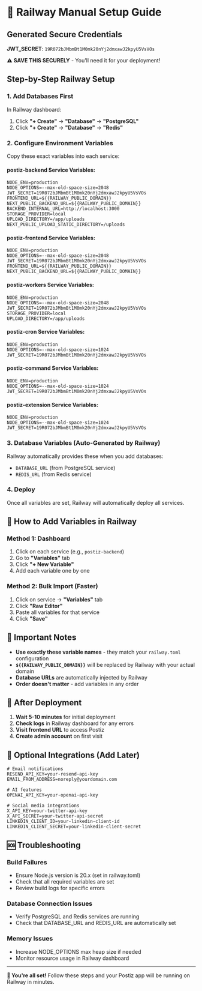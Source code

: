 # 🚀 Railway Manual Setup Guide

## Generated Secure Credentials
**JWT_SECRET**: `19R072bJMbmBt1M0mk20nYj2dmxawJ2kpyU5VsVOs`

⚠️ **SAVE THIS SECURELY** - You'll need it for your deployment!

## Step-by-Step Railway Setup

### 1. Add Databases First
In Railway dashboard:
1. Click **"+ Create"** → **"Database"** → **"PostgreSQL"**
2. Click **"+ Create"** → **"Database"** → **"Redis"**

### 2. Configure Environment Variables

Copy these exact variables into each service:

#### **postiz-backend** Service Variables:
```
NODE_ENV=production
NODE_OPTIONS=--max-old-space-size=2048
JWT_SECRET=19R072bJMbmBt1M0mk20nYj2dmxawJ2kpyU5VsVOs
FRONTEND_URL=${{RAILWAY_PUBLIC_DOMAIN}}
NEXT_PUBLIC_BACKEND_URL=${{RAILWAY_PUBLIC_DOMAIN}}
BACKEND_INTERNAL_URL=http://localhost:3000
STORAGE_PROVIDER=local
UPLOAD_DIRECTORY=/app/uploads
NEXT_PUBLIC_UPLOAD_STATIC_DIRECTORY=/uploads
```

#### **postiz-frontend** Service Variables:
```
NODE_ENV=production
NODE_OPTIONS=--max-old-space-size=2048
JWT_SECRET=19R072bJMbmBt1M0mk20nYj2dmxawJ2kpyU5VsVOs
FRONTEND_URL=${{RAILWAY_PUBLIC_DOMAIN}}
NEXT_PUBLIC_BACKEND_URL=${{RAILWAY_PUBLIC_DOMAIN}}
```

#### **postiz-workers** Service Variables:
```
NODE_ENV=production
NODE_OPTIONS=--max-old-space-size=2048
JWT_SECRET=19R072bJMbmBt1M0mk20nYj2dmxawJ2kpyU5VsVOs
STORAGE_PROVIDER=local
UPLOAD_DIRECTORY=/app/uploads
```

#### **postiz-cron** Service Variables:
```
NODE_ENV=production
NODE_OPTIONS=--max-old-space-size=1024
JWT_SECRET=19R072bJMbmBt1M0mk20nYj2dmxawJ2kpyU5VsVOs
```

#### **postiz-command** Service Variables:
```
NODE_ENV=production
NODE_OPTIONS=--max-old-space-size=1024
JWT_SECRET=19R072bJMbmBt1M0mk20nYj2dmxawJ2kpyU5VsVOs
```

#### **postiz-extension** Service Variables:
```
NODE_ENV=production
NODE_OPTIONS=--max-old-space-size=1024
JWT_SECRET=19R072bJMbmBt1M0mk20nYj2dmxawJ2kpyU5VsVOs
```

### 3. Database Variables (Auto-Generated by Railway)
Railway automatically provides these when you add databases:
- `DATABASE_URL` (from PostgreSQL service)
- `REDIS_URL` (from Redis service)

### 4. Deploy
Once all variables are set, Railway will automatically deploy all services.

## 🔧 How to Add Variables in Railway

### Method 1: Dashboard
1. Click on each service (e.g., `postiz-backend`)
2. Go to **"Variables"** tab
3. Click **"+ New Variable"**
4. Add each variable one by one

### Method 2: Bulk Import (Faster)
1. Click on service → **"Variables"** tab
2. Click **"Raw Editor"**
3. Paste all variables for that service
4. Click **"Save"**

## 🚨 Important Notes

- **Use exactly these variable names** - they match your `railway.toml` configuration
- **`${{RAILWAY_PUBLIC_DOMAIN}}`** will be replaced by Railway with your actual domain
- **Database URLs** are automatically injected by Railway
- **Order doesn't matter** - add variables in any order

## 🎯 After Deployment

1. **Wait 5-10 minutes** for initial deployment
2. **Check logs** in Railway dashboard for any errors
3. **Visit frontend URL** to access Postiz
4. **Create admin account** on first visit

## 🔌 Optional Integrations (Add Later)

```
# Email notifications
RESEND_API_KEY=your-resend-api-key
EMAIL_FROM_ADDRESS=noreply@yourdomain.com

# AI features
OPENAI_API_KEY=your-openai-api-key

# Social media integrations
X_API_KEY=your-twitter-api-key
X_API_SECRET=your-twitter-api-secret
LINKEDIN_CLIENT_ID=your-linkedin-client-id
LINKEDIN_CLIENT_SECRET=your-linkedin-client-secret
```

## 🆘 Troubleshooting

### Build Failures
- Ensure Node.js version is 20.x (set in railway.toml)
- Check that all required variables are set
- Review build logs for specific errors

### Database Connection Issues
- Verify PostgreSQL and Redis services are running
- Check that DATABASE_URL and REDIS_URL are automatically set

### Memory Issues
- Increase NODE_OPTIONS max heap size if needed
- Monitor resource usage in Railway dashboard

---

**🎉 You're all set!** Follow these steps and your Postiz app will be running on Railway in minutes.